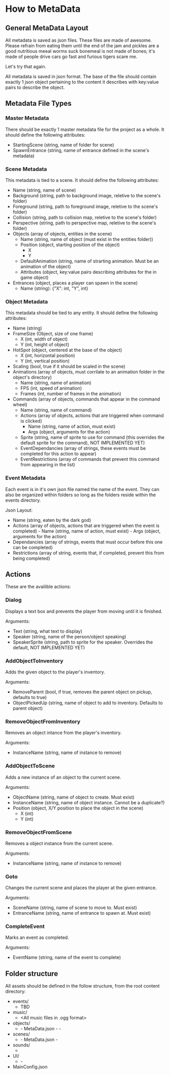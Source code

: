 # How to MetaData #

## General MetaData Layout

All metadata is saved as json files. These files are made of awesome. Please refrain from eating them until the end of the jam and pickles are a good nutritious meeal worms suck bonemeal is not made of bones; it's made of people drive cars go fast and furious tigers scare me.

Let's try that again.

All metadata is saved in json format. The base of the file should contain exactly 1 json object pertaining to the content it describes with key:value pairs to describe the object.

## Metadata File Types ##

### Master Metadata ###
There should be exactly 1 master metadata file for the project as a whole. It should define the following attributes:

- StartingScene (string, name of folder for scene)
- SpawnEntrance (string, name of entrance defined in the scene's metadata)

### Scene Metadata ###
This metadata is tied to a scene. It should define the following attributes:

- Name (string, name of scene)
- Background (string, path to background image, reletive to the scene's folder)
- Foreground (string, path to foreground image, reletive to the scene's folder)
- Collision (string, path to collision map, reletive to the scene's folder)
- Perspective (string, path to perspective map, reletive to the scene's folder)
- Objects (array of objects, entities in the scene)
    - Name (string, name of object (must exist in the entities folder))
    - Position (object, starting position of the object)
        - X
        - Y
    - DefaultAnimation (string, name of strarting animation. Must be an animation of the object)
    - Attributes (object, key:value pairs describing attributes for the in game object)
- Entrances (object, places a player can spawn in the scene)
    - Name (string): {"X": int, "Y", int}

### Object Metadata ###
This metadata should be tied to any entity. It should define the following attributes:

- Name (string)
- FrameSize (Object, size of one frame)
    - X (int, width of object)
    - Y (int, height of object)
- HotSpot (object, centered at the base of the object)
    - X (int, horizontal position)
    - Y (int, vertical position)
- Scaling (bool, true if it should be scaled in the scene)
- Animations (array of objects, must corrilate to an animation folder in the object's directory)
    - Name (string, name of animation)
    - FPS (int, speed of animation)
    - Frames (int, number of frames in the animation)
- Commands (array of objects, commands that appear in the command wheel)
    - Name (string, name of command)
    - Actions (array of objects, actions that are triggered when command is clicked)
        - Name (string, name of action, must exist)
        - Args (object, arguments for the action)
    - Sprite (string, name of sprite to use for command (this overrides the default sprite for the command), NOT IMPLEMENTED YET)
    - EventDependancies (array of strings, these events must be completed for this action to appear)
    - EventRestrictions (array of commands that prevent this command from appearing in the list)

### Event Metadata ###
Each event is in it's own json file named the name of the event. They can also be organized within folders so long as the folders reside within the events directory.

Json Layout:

- Name (string, eaten by the dark god)
- Actions (array of objects, actions that are triggered when the event is completed)
        - Name (string, name of action, must exist)
        - Args (object, arguments for the action)
- Dependancies (array of strings, events that must occur before this one can be completed)
- Restrictions (array of string, events that, if completed, prevent this from being completed)


## Actions ##
These are the availible actions:

### Dialog ###
Displays a text box and prevents the player from moving until it is finished.

Arguments:

- Text (string, what text to display)
- Speaker (string, name of the person/object speaking)
- SpeakerSprite (string, path to sprite for the speaker. Overrides the default, NOT IMPLEMENTED YET)

### AddObjectToInventory ###
Adds the given object to the player's inventory.

Arguments:

- RemoveParent (bool, if true, removes the parent object on pickup, defaults to true)
- ObjectPickedUp (string, name of object to add to inventory. Defaults to parent object)

### RemoveObjectFromInventory ###
Removes an object intance from the player's inventory.

Arguments:

- InstanceName (string, name of instance to remove)

### AddObjectToScene ###
Adds a new instance of an object to the current scene.

Arguments:

- ObjectName (string, name of object to create. Must exist)
- InstanceName (string, name of object instance. Cannot be a duplicate?)
- Position (object, X/Y position to place the object in the scene)
    - X (int)
    - Y (int)

### RemoveObjectFromScene ###
Removes a object instance from the current scene.

Arguments:

- InstanceName (string, name of instance to remove)

### Goto ###
Changes the current scene and places the player at the given entrance.

Arguments:

- SceneName (string, name of scene to move to. Must exist)
- EntranceName (string, name of entrance to spawn at. Must exist)

### CompleteEvent ###
Marks an event as completed.

Arguments:

- EventName (string, name of the event to complete)

## Folder structure ##
All assets should be defined in the follow structure, from the root content directory:

- events/
    - TBD
- music/
    - <All music files in .ogg format>
- objects/
    - <All game object folders>
        - MetaData.json
        - <Folders for each of the object's animations>
            - <Each frame of the animation named by number>
- scenes/
    - <All scene folders>
        - MetaData.json
        - <All files/folders used in the scene's metadata> 
- sounds/
    - <All sound effect files>
- UI/
    - <All folders for UI elements>
        - <All assets for the this UI element>
- MainConfig.json